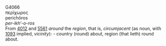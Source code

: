 <body>
  <p>G4066<br>  περίχωρος  <br> perichōros  <br><i>per-ikh‘-o-ros </i><br>From <a href="g4012.htm">4012</a> and <a href="g5561.htm">5561</a>  <i>around</i> the <i>region</i>, that is, <i>circumjacent</i> (as noun, with <a href="g1093.htm">1093</a> implied, <i>vicinity</i>): - country (round) about, region (that lieth) round about.<br></p>
 </body>